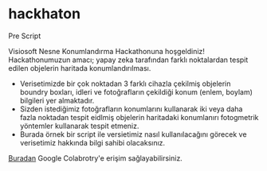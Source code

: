 # hackhaton
Pre Script

Visiosoft Nesne Konumlandırma Hackathonuna hoşgeldiniz!
Hackathonumuzun amacı; yapay zeka tarafından farklı noktalardan tespit edilen objelerin haritada konumlandırılması.
- Verisetimizde bir çok noktadan 3 farklı cihazla çekilmiş objelerin boundry boxları, idleri ve fotoğrafların çekildiği konum (enlem, boylam) bilgileri yer almaktadır.
- Sizden istediğimiz fotoğrafların konumlarını kullanarak iki veya daha fazla noktadan tespit eidlmiş objelerin haritadaki konumlanırı fotogmetrik yöntemler kullanarak tespit etmeniz.
- Burada örnek bir script ile versietimiz nasıl kullanılacağını görecek ve verisetimiz hakkında bilgi sahibi olacaksınız.

[Buradan](https://colab.research.google.com/drive/1lPtcpxvkrnbfRHF7Rpc4F9fxCpNIM0q8#scrollTo=UdjJfV7BD2CT) Google Colabrotry'e erişim sağlayabilirsiniz.
